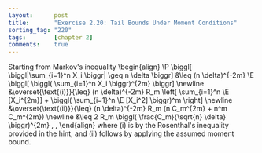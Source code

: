 ```yaml
---
layout:      post
title:       "Exercise 2.20: Tail Bounds Under Moment Conditions"
sorting_tag: "220"
tags:        [chapter 2]
comments:    true
---
```


Starting from Markov's inequality
\begin{align}
  \P \biggl[
    \biggl|\sum\_{i=1}^n X\_i \biggr|
    \geq
    n \delta
  \biggr]
  &\leq
  (n \delta)^{-2m}
  \E \biggl[
    \biggl(
      \sum\_{i=1}^n X\_i
    \biggr)^{2m}
  \biggr]
  \newline
  &\overset{\text{(i)}}{\leq}
  (n \delta)^{-2m}
  R\_m
  \left[
    \sum\_{i=1}^n \E [X\_i^{2m}]
    +
    \biggl(
      \sum\_{i=1}^n \E [X\_i^2]
    \biggr)^m
  \right]
  \newline
  &\overset{\text{(ii)}}{\leq}
  (n \delta)^{-2m}
  R\_m
  (n C\_m^{2m} + n^m C\_m^{2m})
  \newline
  &\leq
  2 R\_m \biggl( \frac{C\_m}{\sqrt{n} \delta} \biggr)^{2m}
  \, ,
\end{align}
where (i) is by the Rosenthal's inequality provided in the hint,
and (ii) follows by applying the assumed moment bound.
